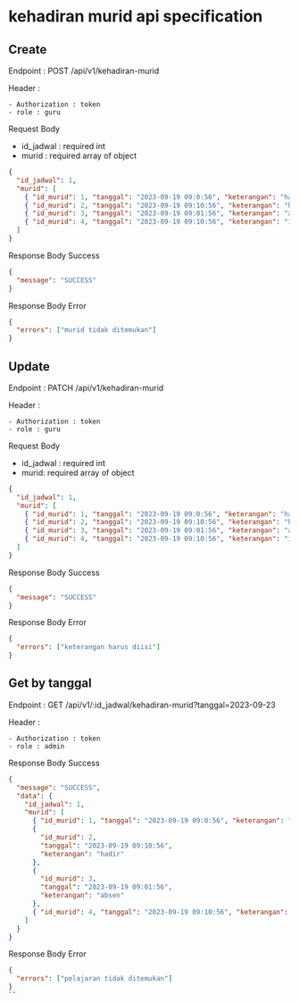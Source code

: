 # kehadiran murid api specification

## Create

Endpoint : POST /api/v1/kehadiran-murid

Header :

    - Authorization : token
    - role : guru

Request Body

- id_jadwal : required int
- murid : required array of object

```json
{
  "id_jadwal": 1,
  "murid": [
    { "id_murid": 1, "tanggal": "2023-09-19 09:0:56", "keterangan": "hadir" },
    { "id_murid": 2, "tanggal": "2023-09-19 09:10:56", "keterangan": "hadir" },
    { "id_murid": 3, "tanggal": "2023-09-19 09:01:56", "keterangan": "absen" },
    { "id_murid": 4, "tanggal": "2023-09-19 09:10:56", "keterangan": "ijin" }
  ]
}
```

Response Body Success

```json
{
  "message": "SUCCESS"
}
```

Response Body Error

```json
{
  "errors": ["murid tidak ditemukan"]
}
```

## Update

Endpoint : PATCH /api/v1/kehadiran-murid

Header :

    - Authorization : token
    - role : guru

Request Body

- id_jadwal : required int
- murid: required array of object

```json
{
  "id_jadwal": 1,
  "murid": [
    { "id_murid": 1, "tanggal": "2023-09-19 09:0:56", "keterangan": "hadir" },
    { "id_murid": 2, "tanggal": "2023-09-19 09:10:56", "keterangan": "hadir" },
    { "id_murid": 3, "tanggal": "2023-09-19 09:01:56", "keterangan": "absen" },
    { "id_murid": 4, "tanggal": "2023-09-19 09:10:56", "keterangan": "ijin" }
  ]
}
```

Response Body Success

```json
{
  "message": "SUCCESS"
}
```

Response Body Error

```json
{
  "errors": ["keterangan harus diisi"]
}
```

## Get by tanggal

Endpoint : GET /api/v1/:id_jadwal/kehadiran-murid?tanggal=2023-09-23

Header :

    - Authorization : token
    - role : admin

Response Body Success

```json
{
  "message": "SUCCESS",
  "data": {
    "id_jadwal": 1,
    "murid": [
      { "id_murid": 1, "tanggal": "2023-09-19 09:0:56", "keterangan": "hadir" },
      {
        "id_murid": 2,
        "tanggal": "2023-09-19 09:10:56",
        "keterangan": "hadir"
      },
      {
        "id_murid": 3,
        "tanggal": "2023-09-19 09:01:56",
        "keterangan": "absen"
      },
      { "id_murid": 4, "tanggal": "2023-09-19 09:10:56", "keterangan": "ijin" }
    ]
  }
}
```

Response Body Error

```json
{
  "errors": ["pelajaran tidak ditemukan"]
}
``
```
